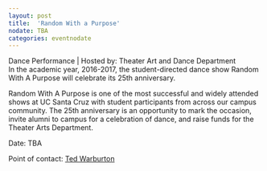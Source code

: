 ```yaml
---
layout: post
title:  'Random With a Purpose'
nodate: TBA
categories: eventnodate
---
```

<div class="event-type-host">Dance Performance | Hosted by: Theater Art and Dance Department</div>
In the academic year, 2016-2017, the student-directed dance show Random With A Purpose will celebrate its 25th anniversary. 

Random With A Purpose is one of the most successful and widely attended shows at UC Santa Cruz with student participants from across our campus community. The 25th anniversary is an opportunity to mark the occasion, invite alumni to campus for a celebration of dance, and raise funds for the Theater Arts Department.

Date: TBA

Point of contact: [Ted Warburton](mailto:tedw@ucsc.edu)
